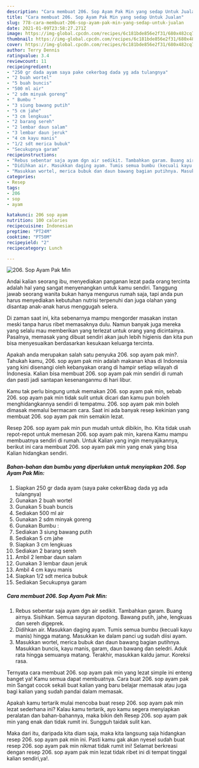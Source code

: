 ```yaml
---
description: "Cara membuat 206. Sop Ayam Pak Min yang sedap Untuk Jualan"
title: "Cara membuat 206. Sop Ayam Pak Min yang sedap Untuk Jualan"
slug: 778-cara-membuat-206-sop-ayam-pak-min-yang-sedap-untuk-jualan
date: 2021-01-09T23:58:27.271Z
image: https://img-global.cpcdn.com/recipes/6c181bde856e2f31/680x482cq70/206-sop-ayam-pak-min-foto-resep-utama.jpg
thumbnail: https://img-global.cpcdn.com/recipes/6c181bde856e2f31/680x482cq70/206-sop-ayam-pak-min-foto-resep-utama.jpg
cover: https://img-global.cpcdn.com/recipes/6c181bde856e2f31/680x482cq70/206-sop-ayam-pak-min-foto-resep-utama.jpg
author: Terry Dennis
ratingvalue: 3.4
reviewcount: 11
recipeingredient:
- "250 gr dada ayam saya pake cekerbag dada yg ada tulangnya"
- "2 buah wortel"
- "5 buah buncis"
- "500 ml air"
- "2 sdm minyak goreng"
- " Bumbu "
- "3 siung bawang putih"
- "5 cm jahe"
- "3 cm lengkuas"
- "2 barang sereh"
- "2 lembar daun salam"
- "3 lembar daun jeruk"
- "4 cm kayu manis"
- "1/2 sdt merica bubuk"
- "Secukupnya garam"
recipeinstructions:
- "Rebus sebentar saja ayam dgn air sedikit. Tambahkan garam. Buang airnya. Sisihkan. Semua sayuran dipotong. Bawang putih, jahe, lengkuas dan sereh digeprek."
- "Didihkan air. Masukkan daging ayam. Tumis semua bumbu (kecuali kayu manis) hingga matang. Masukkan ke dalam panci ug sudah diisi ayam."
- "Masukkan wortel, merica bubuk dan daun bawang bagian putihnya. Masukkan buncis, kayu manis, garam, daun bawang dan seledri. Aduk rata hingga semuanya matang. Terakhir, masukkan kaldu jamur. Koreksi rasa."
categories:
- Resep
tags:
- 206
- sop
- ayam

katakunci: 206 sop ayam 
nutrition: 100 calories
recipecuisine: Indonesian
preptime: "PT24M"
cooktime: "PT50M"
recipeyield: "2"
recipecategory: Lunch

---
```



![206. Sop Ayam Pak Min](https://img-global.cpcdn.com/recipes/6c181bde856e2f31/680x482cq70/206-sop-ayam-pak-min-foto-resep-utama.jpg)

Andai kalian seorang ibu, menyediakan panganan lezat pada orang tercinta adalah hal yang sangat menyenangkan untuk kamu sendiri. Tanggung jawab seorang  wanita bukan hanya mengurus rumah saja, tapi anda pun harus menyediakan kebutuhan nutrisi terpenuhi dan juga olahan yang disantap anak-anak harus menggugah selera.

Di zaman  saat ini, kita sebenarnya mampu mengorder masakan instan meski tanpa harus ribet memasaknya dulu. Namun banyak juga mereka yang selalu mau memberikan yang terlezat untuk orang yang dicintainya. Pasalnya, memasak yang dibuat sendiri akan jauh lebih higienis dan kita pun bisa menyesuaikan berdasarkan kesukaan keluarga tercinta. 



Apakah anda merupakan salah satu penyuka 206. sop ayam pak min?. Tahukah kamu, 206. sop ayam pak min adalah makanan khas di Indonesia yang kini disenangi oleh kebanyakan orang di hampir setiap wilayah di Indonesia. Kalian bisa membuat 206. sop ayam pak min sendiri di rumah dan pasti jadi santapan kesenanganmu di hari libur.

Kamu tak perlu bingung untuk memakan 206. sop ayam pak min, sebab 206. sop ayam pak min tidak sulit untuk dicari dan kamu pun boleh menghidangkannya sendiri di tempatmu. 206. sop ayam pak min boleh dimasak memalui bermacam cara. Saat ini ada banyak resep kekinian yang membuat 206. sop ayam pak min semakin lezat.

Resep 206. sop ayam pak min pun mudah untuk dibikin, lho. Kita tidak usah repot-repot untuk memesan 206. sop ayam pak min, karena Kamu mampu membuatnya sendiri di rumah. Untuk Kalian yang ingin menyajikannya, berikut ini cara membuat 206. sop ayam pak min yang enak yang bisa Kalian hidangkan sendiri.

<!--inarticleads1-->

##### Bahan-bahan dan bumbu yang diperlukan untuk menyiapkan 206. Sop Ayam Pak Min:

1. Siapkan 250 gr dada ayam (saya pake ceker&amp;bag dada yg ada tulangnya)
1. Gunakan 2 buah wortel
1. Gunakan 5 buah buncis
1. Sediakan 500 ml air
1. Gunakan 2 sdm minyak goreng
1. Gunakan  Bumbu :
1. Sediakan 3 siung bawang putih
1. Sediakan 5 cm jahe
1. Siapkan 3 cm lengkuas
1. Sediakan 2 barang sereh
1. Ambil 2 lembar daun salam
1. Gunakan 3 lembar daun jeruk
1. Ambil 4 cm kayu manis
1. Siapkan 1/2 sdt merica bubuk
1. Sediakan Secukupnya garam




<!--inarticleads2-->

##### Cara membuat 206. Sop Ayam Pak Min:

1. Rebus sebentar saja ayam dgn air sedikit. Tambahkan garam. Buang airnya. Sisihkan. Semua sayuran dipotong. Bawang putih, jahe, lengkuas dan sereh digeprek.
1. Didihkan air. Masukkan daging ayam. Tumis semua bumbu (kecuali kayu manis) hingga matang. Masukkan ke dalam panci ug sudah diisi ayam.
1. Masukkan wortel, merica bubuk dan daun bawang bagian putihnya. Masukkan buncis, kayu manis, garam, daun bawang dan seledri. Aduk rata hingga semuanya matang. Terakhir, masukkan kaldu jamur. Koreksi rasa.




Ternyata cara membuat 206. sop ayam pak min yang lezat simple ini enteng banget ya! Kamu semua dapat membuatnya. Cara buat 206. sop ayam pak min Sangat cocok sekali buat kalian yang baru belajar memasak atau juga bagi kalian yang sudah pandai dalam memasak.

Apakah kamu tertarik mulai mencoba buat resep 206. sop ayam pak min lezat sederhana ini? Kalau kamu tertarik, ayo kamu segera menyiapkan peralatan dan bahan-bahannya, maka bikin deh Resep 206. sop ayam pak min yang enak dan tidak rumit ini. Sungguh taidak sulit kan. 

Maka dari itu, daripada kita diam saja, maka kita langsung saja hidangkan resep 206. sop ayam pak min ini. Pasti kamu gak akan nyesel sudah buat resep 206. sop ayam pak min nikmat tidak rumit ini! Selamat berkreasi dengan resep 206. sop ayam pak min lezat tidak ribet ini di tempat tinggal kalian sendiri,ya!.

